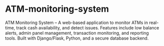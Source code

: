 # ATM-monitoring-system
ATM Monitoring System – A web-based application to monitor ATMs in real-time, track cash availability, and detect issues. Features include low balance alerts, admin panel management, transaction monitoring, and reporting tools. Built with Django/Flask, Python, and a secure database backend.
